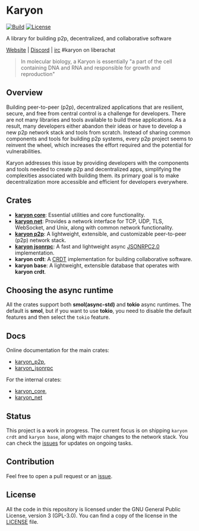 # Karyon

[![Build](https://github.com/karyontech/karyon/actions/workflows/rust.yml/badge.svg)](https://github.com/karyontech/karyon/actions)
[![License](https://img.shields.io/crates/l/karyon_core)](https://github.com/karyontech/karyon/blob/master/LICENSE)

A library for building p2p, decentralized, and collaborative software

[Website](https://karyontech.net/) | [Discord](https://discord.gg/xuXRcrkz3p) | [irc](https://libera.chat/) #karyon on liberachat 

> In molecular biology, a Karyon is essentially "a part of the cell
> containing DNA and RNA and responsible for growth and reproduction"

## Overview

Building peer-to-peer (p2p), decentralized applications that are resilient,
secure, and free from central control is a challenge for developers. There are
not many libraries and tools available to build these applications. As
a result, many developers either abandon their ideas or have to develop a new
p2p network stack and tools from scratch. Instead of sharing common components
and tools for building p2p systems, every p2p project seems to reinvent the
wheel, which increases the effort required and the potential for vulnerabilities.

Karyon addresses this issue by providing developers with the components and
tools needed to create p2p and decentralized apps, simplifying the complexities
associated with building them. its primary goal is to make decentralization
more accessible and efficient for developers everywhere.

## Crates 

- **[karyon core](./core)**:  Essential utilities and core functionality.
- **[karyon net](./net)**: Provides a network interface for TCP, UDP, TLS, WebSocket, and Unix,
  along with common network functionality. 
- **[karyon p2p](./p2p)**: A lightweight, extensible, and customizable
  peer-to-peer (p2p) network stack.
- **[karyon jsonrpc](./jsonrpc)**: A fast and lightweight async
  [JSONRPC2.0](https://www.jsonrpc.org/specification) implementation.
- **karyon crdt**: A [CRDT](https://en.wikipedia.org/wiki/Conflict-free_replicated_data_type) 
implementation for building collaborative software. 
- **karyon base**: A lightweight, extensible database that operates with **karyon crdt**.

## Choosing the async runtime

All the crates support both **smol(async-std)** and **tokio** async runtimes. 
The default is **smol**, but if you want to use **tokio**, you need to disable 
the default features and then select the `tokio` feature.

## Docs

Online documentation for the main crates: 
- [karyon_p2p](https://karyontech.github.io/karyon/karyon_p2p), 
- [karyon_jsonrpc](https://karyontech.github.io/karyon/karyon_jsonrpc)

For the internal crates: 
- [karyon_core](https://karyontech.github.io/karyon/karyon_core), 
- [karyon_net](https://karyontech.github.io/karyon/karyon_net)

## Status

This project is a work in progress. The current focus is on shipping `karyon
crdt` and `karyon base`, along with major changes to the network stack. You can
check the [issues](https://github.com/karyontech/karyon/issues) for updates on
ongoing tasks.

## Contribution

Feel free to open a pull request or an [issue](https://github.com/karyontech/karyon/issues/new). 

## License

All the code in this repository is licensed under the GNU General Public
License, version 3 (GPL-3.0). You can find a copy of the license in the
[LICENSE](./LICENSE) file.
